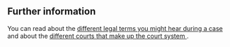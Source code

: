 ##  Further information

You can read about the [ different legal terms you might hear during a case
](https://www.citizensinformation.ie/en/justice/legal-terms-explained/) and
about the [ different courts that make up the court system
](https://www.citizensinformation.ie/en/justice/courts-system/) .
